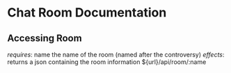 # Chat Room Documentation

## Accessing Room

*requires*: name the name of the room (named after the controversy)
*effects*: returns a json containing the room information
${url}/api/room/:name
